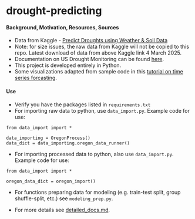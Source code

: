 # drought-predicting

#### Background, Motivation, Resources, Sources
* Data from Kaggle - [Predict Droughts using Weather & Soil Data](https://www.kaggle.com/datasets/cdminix/us-drought-meteorological-data)
* Note: for size issues, the raw data from Kaggle will not be copied to this repo. Latest download of data from above Kaggle link 4 March 2025.
* Documentation on US Drought Monitoring can be found [here](https://droughtmonitor.unl.edu/About/AbouttheData/DSCI.aspx).
* This project is developed entirely in Python.
* Some visualizations adapted from sample code in this [tutorial on time series forcasting](https://www.tensorflow.org/tutorials/structured_data/time_series).

#### Use
* Verify you have the packages listed in `requirements.txt`
* For importing raw data to python, use `data_import.py`. Example code for use:
```
from data_import import *

data_importing = OregonProcess()
data_dict = data_importing.oregon_data_runner()
```
* For importing processed data to python, also use `data_import.py`. Example code for use:
```
from data_import import *

oregon_data_dict = oregon_import()
```
* For functions preparing data for modeling (e.g. train-test split, group shuffle-split, etc.) see `modeling_prep.py`.

* For more details see [detailed_docs.md](https://github.com/carseys/drought-predicting/blob/main/detailed_docs.md).
